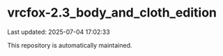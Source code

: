 # vrcfox-2.3_body_and_cloth_edition

Last updated: 2025-07-04 17:02:33

This repository is automatically maintained.
